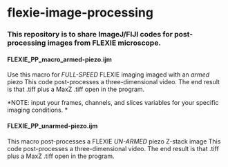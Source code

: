 # flexie-image-processing

### This repository is to share ImageJ/FIJI codes for post-processing images from FLEXIE microscope. 


#### FLEXIE_PP_macro_armed-piezo.ijm 
Use this macro for *FULL-SPEED* FLEXIE imaging imaged with an *armed* piezo
This code post-processes a three-dimensional video. 
The end result is that .tiff plus a MaxZ .tiff open in the program. 

*NOTE: input your frames, channels, and slices variables for your specific imaging conditions. *


#### FLEXIE_PP_unarmed-piezo.ijm 
This macro post-processes a FLEXIE *UN-ARMED* piezo Z-stack image
This code post-processes a three-dimensional video. 
The end result is that .tiff plus a MaxZ .tiff open in the program. 
